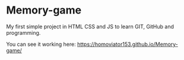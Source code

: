 # Memory-game
My first simple project in HTML CSS and JS to learn GIT, GitHub and programming.

You can see it working here: https://homoviator153.github.io/Memory-game/

